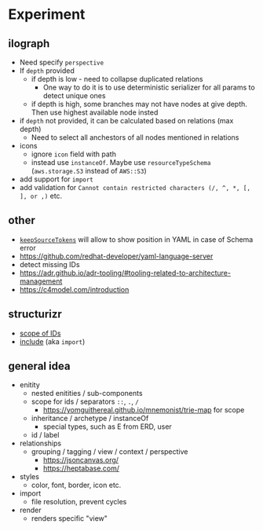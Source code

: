 # Experiment

## ilograph

- Need specify `perspective`
- If `depth` provided
  - if depth is low - need to collapse duplicated relations
    - One way to do it is to use deterministic serializer for all params to detect unique ones
  - if depth is high, some branches may not have nodes at give depth. Then use highest available node insted
- if `depth` not provided, it can be calculated based on relations (max depth)
  - Need to select all anchestors of all nodes mentioned in relations
- icons
  - ignore `icon` field with path
  - instead use `instanceOf`. Maybe use `resourceTypeSchema` (`aws.storage.S3` instead of `AWS::S3`)
- add support for `import`
- add validation for `Cannot contain restricted characters (/, ^, *, [, ], or ,)` etc.

## other

- [`keepSourceTokens`](https://eemeli.org/yaml/#options) will allow to show position in YAML in case of Schema error
- https://github.com/redhat-developer/yaml-language-server
- detect missing IDs
- https://adr.github.io/adr-tooling/#tooling-related-to-architecture-management
- https://c4model.com/introduction

## structurizr

- [scope of IDs](https://docs.structurizr.com/dsl/identifiers)
- [include](https://docs.structurizr.com/dsl/includes) (aka `import`)

## general idea

- enitity
  - nested enitities / sub-components
  - scope for ids / separators `::`, `.`, `/`
    - https://yomguithereal.github.io/mnemonist/trie-map for scope
  - inheritance / archetype / instanceOf
    - special types, such as E from ERD, user
  - id / label
- relationships
  - grouping / tagging / view / context / perspective
    - https://jsoncanvas.org/
    - https://heptabase.com/
- styles
  - color, font, border, icon etc.
- import
  - file resolution, prevent cycles
- render
  - renders specific "view"
